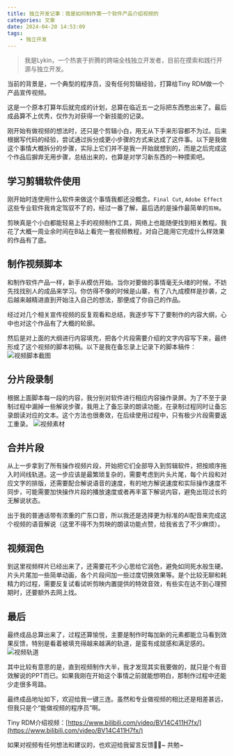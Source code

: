 ```yaml
---
title: 独立开发记事：我是如何制作第一个软件产品介绍视频的
categories: 文章
date: 2024-04-20 14:53:09
tags:
    - 独立开发
---
```

> 我是Lykin，一个热衷于折腾的跨端全栈独立开发者，目前在摸索和践行开源与独立开发。

当前的背景是，一个典型的程序员，没有任何剪辑经验，打算给Tiny RDM做一个产品宣传视频。

这是一个原本打算年后就完成的计划，总算在临近五一之际把东西憋出来了。最后成品算不上优秀，仅作为对获得一个新技能的记录。

刚开始有做视频的想法时，还只是个剪辑小白，用无从下手来形容都不为过。后来根据写代码的经验，尝试通过拆分成更小步骤的方式来达成了这件事。以下是我做这个事情大概拆分的步骤，实际上它们并不是我一开始就想到的，而是之后完成这个作品后摒弃无用步骤，总结出来的，也算是对学习新东西的一种摸索吧。

## 学习剪辑软件使用
刚开始时连使用什么软件来做这个事情我都还没概念。`Final Cut`, `Adobe Effect`这些专业软件我肯定驾驭不了的，经过一番了解，最后选的是操作最简单的`剪映`。

剪映真是个小白都能轻易上手的视频制作工具，网络上也能随便找到相关教程。我花了大概一周业余时间在B站上看完一套视频教程，对自己能用它完成什么样效果的作品有了底。

## 制作视频脚本
和制作软件产品一样，新手从模仿开始。当你对要做的事情毫无头绪的时候，不妨先找找别人的成品来学习。你仿得不像的时候是山寨，有了八九成模样是抄袭，之后越来越精进直到开始注入自己的想法，那便成了你自己的作品。

经过对几个相关宣传视频的反复观看和总结，我逐步写下了要制作的内容大纲，心中也对这个作品有了大概的轮廓。

然后是对上面的大纲进行内容填充，把各个片段需要介绍的文字内容写下来，最终形成了这个视频的脚本初稿。以下是我在备忘录上记录下的脚本稿件：
![视频脚本截图](视频脚本截图.png)

## 分片段录制
根据上面脚本每一段的内容，我分别对软件进行相应内容操作录屏。为了不至于录制过程中漏掉一些解说步骤，我用上了备忘录的朗读功能，在录制过程同时让备忘录朗读对应的文本。这个方法也很奏效，在后续使用过程中，只有极少片段需要返工重录。
![视频素材](视频素材.png)

## 合并片段
从上一步拿到了所有操作视频片段，开始把它们全部导入到剪辑软件，把按顺序拖入时间线轨道。这一步应该是最繁琐复杂的，需要考虑到片头片尾，每个片段和对应文字的排版，还需要配合解说语音的速度，有的地方解说速度和实际操作速度不同步，可能需要加快操作片段的播放速度或者再丰富下解说内容，避免出现过长的无解说状态。

出于我的普通话带有浓重的广东口音，所以我还是选择更为标准的AI配音来完成这个视频的语音解说（这里不得不为剪映的朗读功能点赞，给我省去了不少麻烦）。

## 视频润色
到这里视频样片已经出来了，还需要花不少心思给它润色，避免如同死水般生硬。片头片尾加一些简单动画，各个片段间加一些过度切换效果等。是个比较无聊和耗精力的过程，需要反复试看试听剪映内置提供的特效音效，有些实在达不到心理预期时，还要额外去网上找。

## 最后
最终成品总算出来了，过程还算愉悦，主要是制作时每加新的元素都能立马看到效果反馈，特别是看着被填充得越来越满的轨道，是蛮有成就感和满足感的。
![视频轨道](视频轨道.png)

其中比较有意思的是，直到视频制作大半，我才发现其实我要做的，就只是个有音效解说的PPT而已。如果我刚在开始这个事情之前就能想明白，那制作过程中还能少走很多弯路。

最终成品地址如下，欢迎给我一键三连。虽然和专业做视频的相比还是相差甚远，但我只是个“能做视频的程序员”啊。

Tiny RDM介绍视频：[https://www.bilibili.com/video/BV14C411H7fx/](https://www.bilibili.com/video/BV14C411H7fx/)

如果对视频有任何想法和建议的，也欢迎给我留言反馈👏🏻~
共勉~